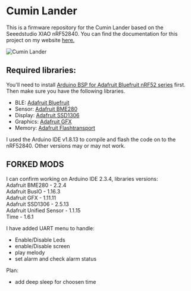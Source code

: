 # Cumin Lander

This is a firmware repository for the Cumin Lander based on the Seeedstudio XIAO nRF52840. You can find the documentation for this project on my website [here.]( https://www.bhoite.com/sculptures/cumin-lander/)

![Cumin Lander](https://github.com/mohitbhoite/cumin-lander/blob/main/cumin-lander-expanded.png)

## Required libraries:

You'll need to install [Arduino BSP for Adafruit Bluefruit nRF52 series](https://github.com/adafruit/Adafruit_nRF52_Arduino/tree/master) first. Then make sure you have the following libraries.

- BLE: [Adafruit Bluefruit](https://github.com/adafruit/Adafruit_BluefruitLE_nRF51)
- Sensor: [Adafruit BME280](https://github.com/adafruit/Adafruit_BME280_Library)
- Display: [Adafruit SSD1306](https://github.com/adafruit/Adafruit_SSD1306)
- Graphics: [Adafruit GFX](https://github.com/adafruit/Adafruit-GFX-Library)
- Memory: [Adafruit Flashtransport](https://github.com/adafruit/Adafruit_SPIFlash/tree/master)

I used the Arduino IDE v1.8.13 to compile and flash the code on to the nRF52840. Other versions may or may not work.

## FORKED MODS

I can confirm working on Arduino IDE 2.3.4,
libraries versions:  
Adafruit BME280 - 2.2.4  
Adafruit BusIO - 1.16.3  
Adafruit GFX - 1.11.11  
Adafruit SSD1306 - 2.5.13  
Adafruit Unified Sensor - 1.1.15  
Time - 1.6.1  

I have added UART menu to handle:  

- Enable/Disable Leds
- enable/Disable screen
- play melody
- set alarm and check alarm status

Plan:

- add deep sleep for choosen time
